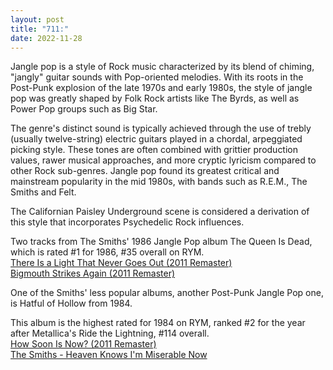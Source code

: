 ```yaml
---
layout: post
title: "711:"
date: 2022-11-28
---
```


Jangle pop is a style of Rock music characterized by its blend of chiming, "jangly" guitar sounds with Pop-oriented melodies. With its roots in the Post-Punk explosion of the late 1970s and early 1980s, the style of jangle pop was greatly shaped by Folk Rock artists like The Byrds, as well as Power Pop groups such as Big Star.

The genre's distinct sound is typically achieved through the use of trebly (usually twelve-string) electric guitars played in a chordal, arpeggiated picking style. These tones are often combined with grittier production values, rawer musical approaches, and more cryptic lyricism compared to other Rock sub-genres. Jangle pop found its greatest critical and mainstream popularity in the mid 1980s, with bands such as R.E.M., The Smiths and Felt.

The Californian Paisley Underground scene is considered a derivation of this style that incorporates Psychedelic Rock influences.

Two tracks from The Smiths' 1986 Jangle Pop album The Queen Is Dead, which is rated \#1 for 1986, \#35 overall on RYM.  
[There Is a Light That Never Goes Out (2011 Remaster)](https://youtu.be/3r-qDvD3F3c)  
[Bigmouth Strikes Again (2011 Remaster)](https://youtu.be/RvvbCoE4g2E)

One of the Smiths' less popular albums, another Post-Punk Jangle Pop one, is Hatful of Hollow from 1984\.

This album is the highest rated for 1984 on RYM, ranked \#2 for the year after Metallica's Ride the Lightning, \#114 overall.  
[How Soon Is Now? (2011 Remaster)](https://youtu.be/OztC_7nkAd8)  
[The Smiths \- Heaven Knows I'm Miserable Now](https://youtu.be/PQyqrlFOe5s)
